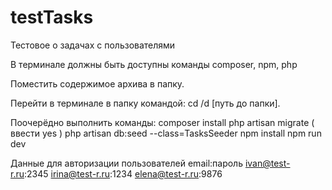 # testTasks
Тестовое о задачах с пользователями


В терминале должны быть доступны команды composer, npm, php

Поместить содержимое архива в папку.

Перейти в терминале в папку командой:
cd /d [путь до папки].

Поочерёдно выполнить команды:
composer install
php artisan migrate ( ввести yes )
php artisan db:seed --class=TasksSeeder
npm install
npm run dev



Данные для авторизации пользователей email:пароль
ivan@test-r.ru:2345
irina@test-r.ru:1234
elena@test-r.ru:9876
